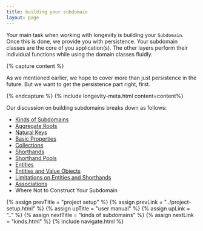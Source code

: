 ```yaml
---
title: building your subdomain
layout: page
---
```


Your main task when working with longevity is building your
`Subdomain`. Once this is done, we provide you with persistence. Your
subdomain classes are the core of you application(s). The other
layers perform their individual functions while using the domain
classes fluidly.

{% capture content %}

As we mentioned earlier, we hope to cover more than just persistence
in the future. But we want to get the persistence part right, first.

{% endcapture %}
{% include longevity-meta.html content=content%}

Our discussion on building subdomains breaks down as follows:

- [Kinds of Subdomains](kinds.html)
- [Aggregate Roots](roots.html)
- [Natural Keys](keys.html)
- [Basic Properties](basics.html)
- [Collections](collections.html)
- [Shorthands](shorthands.html)
- [Shorthand Pools](shorthand-pools.html)
- [Entities](entities.html)
- [Entities and Value Objects](value-objects.html)
- [Limitations on Entities and Shorthands](limitations.html)
- [Associations](associations.html)
- Where Not to Construct Your Subdomain

{% assign prevTitle = "project setup" %}
{% assign prevLink = "../project-setup.html" %}
{% assign upTitle = "user manual" %}
{% assign upLink = ".." %}
{% assign nextTitle = "kinds of subdomains" %}
{% assign nextLink = "kinds.html" %}
{% include navigate.html %}

